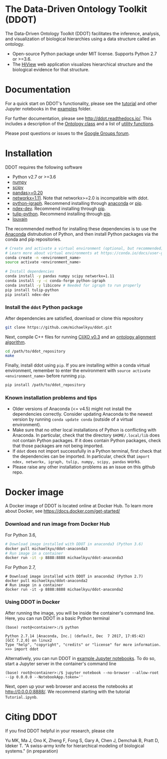 # The Data-Driven Ontology Toolkit (DDOT)

The Data-Driven Ontology Toolkit (DDOT) facilitates the inference, analysis, and visualization of biological hierarchies using a data structure called an ontology. 

* Open-source Python package under MIT license. Supports Python 2.7 or >=3.6.
* The [HiView](http://hiview.ucsd.edu) web application visualizes hierarchical structure and the biological evidence for that structure.

# Documentation

For a quick start on DDOT's functionality, please see the [tutorial](examples/Tutorial.ipynb) and other Jupyter notebooks in the [examples](examples) folder.

For further documentation, please see http://ddot.readthedocs.io/. This includes a description of the [Ontology class](http://ddot.readthedocs.io/en/latest/ontology.html) and a list of [utility functions](http://ddot.readthedocs.io/en/latest/utils.html).

Please post questions or issues to the [Google Groups forum](https://groups.google.com/forum/#!forum/ontology).

# Installation

DDOT requires the following software

* Python v2.7 or >=3.6
* [numpy](https://docs.scipy.org/doc/)
* [scipy](https://docs.scipy.org/doc/)
* [pandas>=0.20](http://pandas.pydata.org/)
* [networkx=1.11](https://networkx.github.io/). Note that networkx>=2.0 is incompatible with ddot.
* [python-igraph](http://igraph.org/python/). Recommend installing through [anaconda](https://anaconda.org/conda-forge/python-igraph) or [pip](https://pypi.python.org/pypi/python-igraph/0.7).
* [ndex-dev](https://github.com/ndexbio/ndex-python). Recommend installing through [pip](https://pypi.python.org/pypi/ndex-dev).
* [tulip-python](https://pypi.python.org/pypi/tulip-python). Recommend installing through [pip](https://pypi.python.org/pypi/tulip-python).
* [louvain](https://louvain-igraph.readthedocs.io/en/latest/install.html)

The recommended method for installing these dependencies is to use the [Anaconda](https://conda.io/docs/user-guide/install/download.html) distrubution of Python, and then install Python packages via the conda and pip repositories.

  ```bash
  # Create and activate a virtual environment (optional, but recommended).
  # Learn more about virtual environments at https://conda.io/docs/user-guide/tasks/manage-environments.html
  conda create -n <environment_name>
  source activate <environment_name>
   
  # Install dependencies
  conda install -y pandas numpy scipy networkx=1.11
  conda install -y -c conda-forge python-igraph
  conda install -y libiconv # Needed for igraph to run properly
  pip install tulip-python
  pip install ndex-dev
  ```   

### Install the `ddot` Python package

After dependencies are satisfied, download or clone this repository

  ```bash
  git clone https://github.com/michaelkyu/ddot.git
  ```
  
Next, compile C++ files for running [CliXO v0.3](https://github.com/mhk7/clixo_0.3) and an [ontology alignment algorithm](https://mhk7.github.io/alignOntology/). 

  ```bash
  cd /path/to/ddot_repository
  make
  ```
  
Finally, install ddot using `pip`. If you are installing within a conda virtual environment, remember to enter the environment with `source activate <environment_name>` before running `pip`.

  ```bash
  pip install /path/to/ddot_repository
  ```

### Known installation problems and tips
* Older versions of Anaconda (<= v4.5) might not install the dependencies correctly. Consider updating Anaconda to the newest version by running `conda update conda` (outside of a virtual environment).
* Make sure that no other local installations of Python is conflicting with Anaconda. In particular, check that the directory `$HOME/.local/lib` does not contain Python packages. If it does contain Python packages, check that those packages are not being imported. 
* If `ddot` does not import successfully in a Python terminal, first check that the dependencies can be imported. In particular, check that `import ndex, networkx, igraph, tulip, numpy, scipy, pandas` works.
* Please raise any other installation problems as an issue on this github repo.
  
# Docker image

A Docker image of DDOT is located online at Docker Hub. To learn more about Docker, see https://docs.docker.com/get-started/

### Download and run image from Docker Hub

For Python 3.6,

```bash
# Download image installed with DDOT in anaconda3 (Python 3.6)
docker pull michaelkyu/ddot-anaconda3
# Run image in a container
docker run -it -p 8888:8888 michaelkyu/ddot-anaconda3
```

For Python 2.7,

```
# Download image installed with DDOT in anaconda2 (Python 2.7)
docker pull michaelkyu/ddot-anaconda2
# Run image in a container
docker run -it -p 8888:8888 michaelkyu/ddot-anaconda2
```

### Using DDOT in Docker

After running the image, you will be inside the container's command line. Here, you can run DDOT in a basic Python terminal

```
(base) root@<container>:/$ python

Python 2.7.14 |Anaconda, Inc.| (default, Dec  7 2017, 17:05:42) 
[GCC 7.2.0] on linux2
Type "help", "copyright", "credits" or "license" for more information.
>>> import ddot
```

Alternatively, you can run DDOT in [example Jupyter notebooks](examples). To do so, start a Jupyter server in the container's command line

```
(base) root@<container>:/$ jupyter notebook --no-browser --allow-root --ip 0.0.0.0 --NotebookApp.token=''
```

Next, open up your web browser and access the notebooks at http://0.0.0.0:8888/. We recommend starting with the tutorial `Tutorial.ipynb`.

# Citing DDOT

If you find DDOT helpful in your research, please cite

Yu MK, Ma J, Ono K, Zheng F, Fong S, Gary A, Chen J, Demchak B, Pratt
D, Ideker T. "A swiss-army knife for hierarchical modeling of
biological systems." (in preparation)
